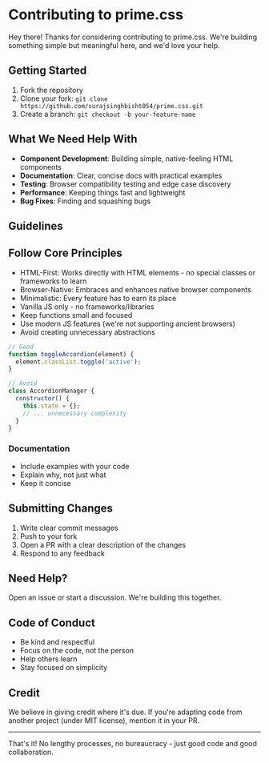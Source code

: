 # Contributing to prime.css

Hey there! Thanks for considering contributing to prime.css. We're building something simple but meaningful here, and we'd love your help.

## Getting Started

1. Fork the repository
2. Clone your fork: `git clone https://github.com/surajsinghbisht054/prime.css.git`
3. Create a branch: `git checkout -b your-feature-name`

## What We Need Help With

- **Component Development**: Building simple, native-feeling HTML components
- **Documentation**: Clear, concise docs with practical examples
- **Testing**: Browser compatibility testing and edge case discovery
- **Performance**: Keeping things fast and lightweight
- **Bug Fixes**: Finding and squashing bugs

## Guidelines

## Follow Core Principles
- HTML-First: Works directly with HTML elements - no special classes or frameworks to learn
- Browser-Native: Embraces and enhances native browser components
- Minimalistic: Every feature has to earn its place
- Vanilla JS only - no frameworks/libraries
- Keep functions small and focused
- Use modern JS features (we're not supporting ancient browsers)
- Avoid creating unnecessary abstractions

```javascript
// Good
function toggleAccordion(element) {
  element.classList.toggle('active');
}

// Avoid
class AccordionManager {
  constructor() {
    this.state = {};
    // ... unnecessary complexity
  }
}
```

### Documentation
- Include examples with your code
- Explain why, not just what
- Keep it concise

## Submitting Changes

1. Write clear commit messages
2. Push to your fork
3. Open a PR with a clear description of the changes
4. Respond to any feedback

## Need Help?

Open an issue or start a discussion. We're building this together.

## Code of Conduct

- Be kind and respectful
- Focus on the code, not the person
- Help others learn
- Stay focused on simplicity

## Credit

We believe in giving credit where it's due. If you're adapting code from another project (under MIT license), mention it in your PR.

---

That's it! No lengthy processes, no bureaucracy - just good code and good collaboration.